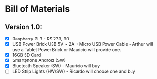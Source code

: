 # Bill of Materials

## Version 1.0:
  - [x] Raspberry Pi 3 - R$ 239, 90
  - [x] USB Power Brick USB 5V ~ 2A + Micro USB Power Cable - Arthur will use a Tablet Power Brick or Mauricio will provide one.
  - [x] 16GB SD Card
  - [x] Smartphone Android (SW)
  - [x] Bluetooth Speaker (SW) - Mauricio will buy
  - [ ] LED Strip Lights (HW/SW) - Ricardo will choose one and buy
